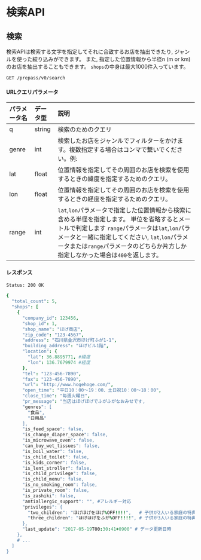 # 検索API

## 検索
検索APIは検索する文字を指定してそれに合致するお店を抽出できたり, ジャンルを使った絞り込みができます。 また, 指定した位置情報から半径n (m or km)のお店を抽出することもできます。
`shops`の中身は最大1000件入っています。

    GET /prepass/v0/search

#### URLクエリパラメータ

|パラメータ名|データ型|説明|
|:-----------|:-------|:---|
|q           |string  |検索のためのクエリ|
|genre       |int     |検索したお店をジャンルでフィルターをかけます。複数指定する場合はコンマで繋いでください。例: |
|lat         |float   |位置情報を指定してその周囲のお店を検索を使用するときの緯度を指定するためのクエリ。|
|lon         |float   |位置情報を指定してその周囲のお店を検索を使用するときの経度を指定するためのクエリ。|
|range       |int     |`lat`,`lon`パラメータで指定した位置情報から検索に含める半径を指定します。 単位を省略するとメートルで判定します `range`パラメータは`lat`,`lon`パラメータと一緒に指定してください, `lat`,`lon`パラメータまたは`range`パラメータのどちらか片方しか指定しなかった場合は`400`を返します。|

#### レスポンス

    Status: 200 OK

```cson
{
  "total_count": 5,
  "shops": [
    {
      "company_id": 123456,
      "shop_id": 1,
      "shop_name": "ほげ商店",
      "zip_code": "123-4567",
      "address": "石川県金沢市ほげ町ふが1-1",
      "building_address": "ほげビル1階",
      "location": {
        "lat": 36.8895771, #緯度
        "lon": 136.7679974 #経度
      },
      "tel": "123-456-7890",
      "fax": "123-456-7890",
      "url": "http://www.hogehoge.com/",
      "open_time": "平日10：00～19：00、土日祝10：00～18：00",
      "close_time": "毎週火曜日",
      "pr_message": "当店はほげほげでふがふがなおみせです,
      "genres": [
        "食品",
        "日用品"
      ],
      "is_feed_space": false,
      "is_change_diaper_space": false,
      "is_microwave_oven": false,
      "can_buy_wet_tissues": false,
      "is_boil_water": false,
      "is_child_toilet": false,
      "is_kids_corner": false,
      "is_lent_stroller": false,
      "is_child_privilege": false,
      "is_child_menu": false,
      "is_no_smoking_room": false,
      "is_private_room": false,
      "is_zashiki": false,
      "antiallergic_support": "", #アレルギー対応
      "privileges": {
        "two_children": "ほげほげをほげ%OFF!!!!",   # 子供が2人いる家庭の特典
        "three_children": "ほげほげをふが%OFF!!!!", # 子供が3人いる家庭の特典
      },
      "last_update": "2017-05-19T00:30:41+0900" # データ更新日時
    },
    # ...
  ]
}
```
